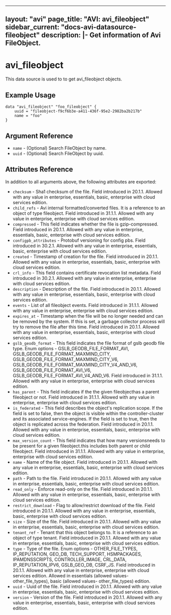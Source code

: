 <!--
    Copyright 2021 VMware, Inc.
    SPDX-License-Identifier: Mozilla Public License 2.0
-->
---
layout: "avi"
page_title: "AVI: avi_fileobject"
sidebar_current: "docs-avi-datasource-fileobject"
description: |-
  Get information of Avi FileObject.
---

# avi_fileobject

This data source is used to to get avi_fileobject objects.

## Example Usage

```hcl
data "avi_fileobject" "foo_fileobject" {
    uuid = "fileobject-f9cf6b3e-a411-436f-95e2-2982ba2b217b"
    name = "foo"
}
```

## Argument Reference

* `name` - (Optional) Search FileObject by name.
* `uuid` - (Optional) Search FileObject by uuid.

## Attributes Reference

In addition to all arguments above, the following attributes are exported:

* `checksum` - Sha1 checksum of the file. Field introduced in 20.1.1. Allowed with any value in enterprise, essentials, basic, enterprise with cloud services edition.
* `child_refs` - Avi internal formatted/converted files. It is a reference to an object of type fileobject. Field introduced in 31.1.1. Allowed with any value in enterprise, enterprise with cloud services edition.
* `compressed` - This field indicates whether the file is gzip-compressed. Field introduced in 20.1.1. Allowed with any value in enterprise, essentials, basic, enterprise with cloud services edition.
* `configpb_attributes` - Protobuf versioning for config pbs. Field introduced in 30.2.1. Allowed with any value in enterprise, essentials, basic, enterprise with cloud services edition.
* `created` - Timestamp of creation for the file. Field introduced in 20.1.1. Allowed with any value in enterprise, essentials, basic, enterprise with cloud services edition.
* `crl_info` - This field contains certificate revocation list metadata. Field introduced in 30.2.1. Allowed with any value in enterprise, enterprise with cloud services edition.
* `description` - Description of the file. Field introduced in 20.1.1. Allowed with any value in enterprise, essentials, basic, enterprise with cloud services edition.
* `events` - List of all fileobject events. Field introduced in 31.1.1. Allowed with any value in enterprise, enterprise with cloud services edition.
* `expires_at` - Timestamp when the file will be no longer needed and can be removed by the system. If this is set, a garbage collector process will try to remove the file after this time. Field introduced in 20.1.1. Allowed with any value in enterprise, essentials, basic, enterprise with cloud services edition.
* `gslb_geodb_format` - This field indicates the file format of gslb geodb file type. Enum options - GSLB_GEODB_FILE_FORMAT_AVI, GSLB_GEODB_FILE_FORMAT_MAXMIND_CITY, GSLB_GEODB_FILE_FORMAT_MAXMIND_CITY_V6, GSLB_GEODB_FILE_FORMAT_MAXMIND_CITY_V4_AND_V6, GSLB_GEODB_FILE_FORMAT_AVI_V6, GSLB_GEODB_FILE_FORMAT_AVI_V4_AND_V6. Field introduced in 31.1.1. Allowed with any value in enterprise, enterprise with cloud services edition.
* `has_parent` - This field indicates if the the given fileobjecthas a parent fileobject or not. Field introduced in 31.1.1. Allowed with any value in enterprise, enterprise with cloud services edition.
* `is_federated` - This field describes the object's replication scope. If the field is set to false, then the object is visible within the controller-cluster and its associated service-engines. If the field is set to true, then the object is replicated across the federation. Field introduced in 20.1.1. Allowed with any value in enterprise, essentials, basic, enterprise with cloud services edition.
* `max_version_count` - This field indicates that how many versionsneeds to be present for a given fileobject.this includes both parent or child fileobject. Field introduced in 31.1.1. Allowed with any value in enterprise, enterprise with cloud services edition.
* `name` - Name of the file object. Field introduced in 20.1.1. Allowed with any value in enterprise, essentials, basic, enterprise with cloud services edition.
* `path` - Path to the file. Field introduced in 20.1.1. Allowed with any value in enterprise, essentials, basic, enterprise with cloud services edition.
* `read_only` - Enforce read-only on the file. Field introduced in 20.1.1. Allowed with any value in enterprise, essentials, basic, enterprise with cloud services edition.
* `restrict_download` - Flag to allow/restrict download of the file. Field introduced in 20.1.1. Allowed with any value in enterprise, essentials, basic, enterprise with cloud services edition.
* `size` - Size of the file. Field introduced in 20.1.1. Allowed with any value in enterprise, essentials, basic, enterprise with cloud services edition.
* `tenant_ref` - Tenant that this object belongs to. It is a reference to an object of type tenant. Field introduced in 20.1.1. Allowed with any value in enterprise, essentials, basic, enterprise with cloud services edition.
* `type` - Type of the file. Enum options - OTHER_FILE_TYPES, IP_REPUTATION, GEO_DB, TECH_SUPPORT, HSMPACKAGES, IPAMDNSSCRIPTS, CONTROLLER_IMAGE, CRL_DATA, IP_REPUTATION_IPV6, GSLB_GEO_DB, CSRF_JS. Field introduced in 20.1.1. Allowed with any value in enterprise, enterprise with cloud services edition. Allowed in essentials (allowed values- other_file_types), basic (allowed values- other_file_types) edition.
* `uuid` - Uuid of the file. Field introduced in 20.1.1. Allowed with any value in enterprise, essentials, basic, enterprise with cloud services edition.
* `version` - Version of the file. Field introduced in 20.1.1. Allowed with any value in enterprise, essentials, basic, enterprise with cloud services edition.

